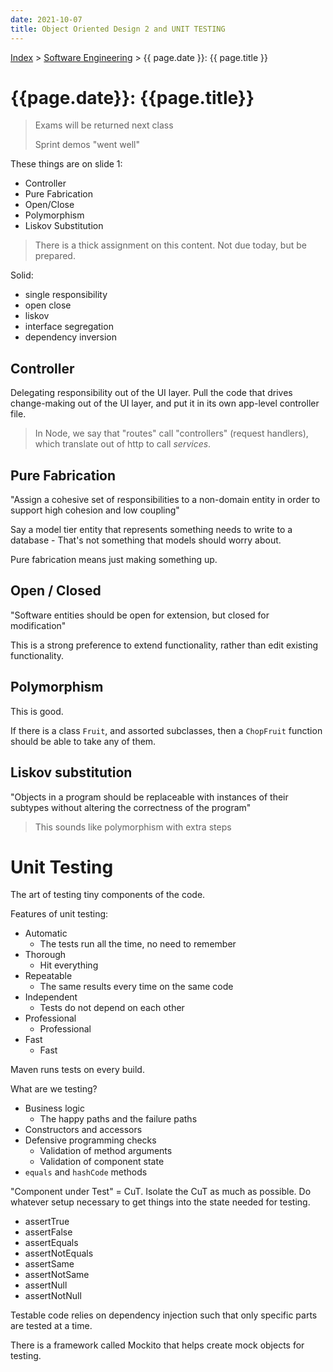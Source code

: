 ```yaml
---
date: 2021-10-07
title: Object Oriented Design 2 and UNIT TESTING
---
```


[Index](../../../index.md) > [Software Engineering](./index.md) > {{ page.date }}: {{ page.title }}

# {{page.date}}: {{page.title}}

> Exams will be returned next class
>
> Sprint demos "went well"

These things are on slide 1:

- Controller
- Pure Fabrication
- Open/Close
- Polymorphism
- Liskov Substitution

> There is a thick assignment on this content. Not due today, but be prepared.

Solid:

- single responsibility
- open close
- liskov
- interface segregation
- dependency inversion

## Controller

Delegating responsibility out of the UI layer. Pull the code that drives change-making out of the UI layer, and put it in its own app-level controller file.

> In Node, we say that "routes" call "controllers" (request handlers), which translate out of http to call *services*.

## Pure Fabrication

"Assign a cohesive set of responsibilities to a non-domain entity in order to support high cohesion and low coupling"

Say a model tier entity that represents something needs to write to a database - That's not something that models should worry about.

Pure fabrication means just making something up.

## Open / Closed

"Software entities should be open for extension, but closed for modification"

This is a strong preference to extend functionality, rather than edit existing functionality.

## Polymorphism

This is good.

If there is a class `Fruit`, and assorted subclasses, then a `ChopFruit` function should be able to take any of them.

## Liskov substitution

"Objects in a program should be replaceable with instances of their subtypes without altering the correctness of the program"

> This sounds like polymorphism with extra steps

# Unit Testing

The art of testing tiny components of the code.

Features of unit testing:

- Automatic
    - The tests run all the time, no need to remember
- Thorough
    - Hit everything
- Repeatable
    - The same results every time on the same code
- Independent
    - Tests do not depend on each other
- Professional
    - Professional
- Fast
    - Fast

Maven runs tests on every build.

What are we testing?

- Business logic
    - The happy paths and the failure paths
- Constructors and accessors
- Defensive programming checks
    - Validation of method arguments
    - Validation of component state
- `equals` and `hashCode` methods

"Component under Test" = CuT. Isolate the CuT as much as possible. Do whatever setup necessary to get things into the state needed for testing.

- assertTrue
- assertFalse
- assertEquals
- assertNotEquals
- assertSame
- assertNotSame
- assertNull
- assertNotNull

Testable code relies on dependency injection such that only specific parts are tested at a time.

There is a framework called Mockito that helps create mock objects for testing.
